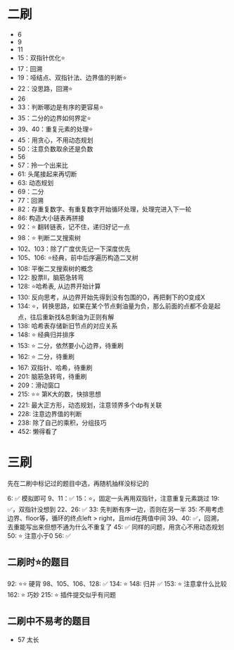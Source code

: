 # 二刷

- 6 
- 9
- 11
- 15：双指针优化⭐️
- 17：回溯
- 19：哑结点、双指针法、边界值的判断⭐️
- 22：没思路，回溯⭐️
- 26 
- 33：判断哪边是有序的更容易⭐️
- 35：二分的边界如何界定⭐️
- 39、40：重复元素的处理⭐️
- 45：用贪心，不用动态规划
- 50：注意负数取余还是负数
- 56
- 57：拎一个出来比
- 61: 头尾接起来再切断
- 63: 动态规划
- 69：二分
- 77：回溯
- 82：存重复数字、有重复数字开始循环处理，处理完进入下一轮
- 86: 构造大小链表再拼接
- 92：⭐️ 翻转链表，记不住，递归好记一点
- 98：⭐️ 判断二叉搜索树
- 102、103：除了广度优先记一下深度优先
- 105、106: ⭐️经典，前中后序遍历构造二叉树
- 108: 平衡二叉搜索树的概念
- 122: 股票II，脑筋急转弯
- 128: ⭐️哈希表, 从边界开始计算
- 130: 反向思考，从边界开始先得到没有包围的O，再把剩下的O变成X
- 134: ⭐️，转换思路，如果在某个节点剩油量为负，那么前面的点都不会是起点，往后重新找&总剩油为正则有解
- 138: 哈希表存储新旧节点的对应关系
- 148: ⭐️ 经典归并排序
- 153: ⭐️ 二分，依然要小心边界，待重刷
- 162: ⭐️ 二分，待重刷
- 167: 双指针、哈希，待重刷
- 201: 脑筋急转弯，待重刷
- 209：滑动窗口
- 215: ⭐️⭐️ 第K大的数，快排思想
- 221: 最大正方形，动态规划，注意领界多个dp有关联
- 228: 注意边界值的判断
- 238: 除了自己的乘积，分组技巧
- 452: 懒得看了

# 三刷

先在二刷中标记过的题目中选，再随机抽样没标记的

6: ✅ 模拟即可
9、11：✅
15：⭐️，固定一头再用双指针，注意重复元素跳过
19: ✅，双指针没想到
22、26: ✅
33: 先判断有序一边，否则在另一半
35: 不用考虑边界、floor等，循环的终点left > right，且mid在两值中间
 39、40: ✅，回溯，去重能写出来但想不通为什么不重复了
45: ✅ 同样的问题，用贪心不用动态规划
50: ⭐️ 注意小于0
56: ✅

## 二刷时⭐️的题目

92: ⭐️⭐️ 硬背
98、105、106、128: ✅
134: ⭐️
148: 归并 ✅
153: ⭐️ 注意拿什么比较
162: ⭐️ 巧妙
215: ⭐️ 插件提交似乎有问题

## 二刷中不易考的题目

- 57 太长